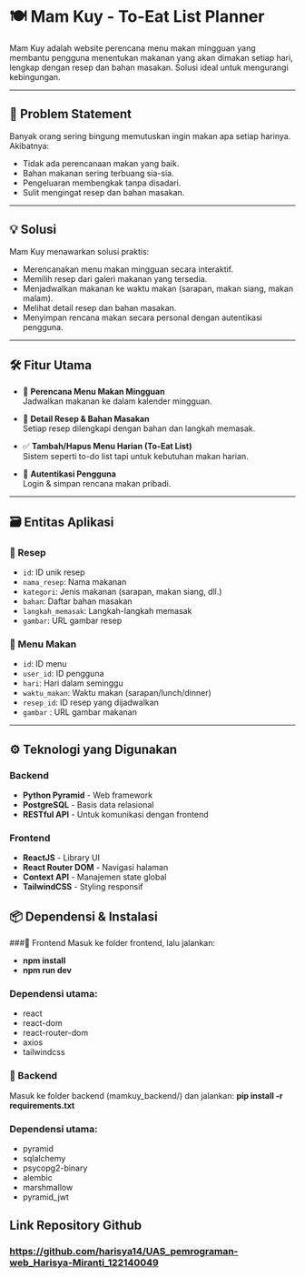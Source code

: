 # 🍽️ Mam Kuy - To-Eat List Planner

Mam Kuy adalah website perencana menu makan mingguan yang membantu pengguna menentukan makanan yang akan dimakan setiap hari, lengkap dengan resep dan bahan masakan. Solusi ideal untuk mengurangi kebingungan. 

---

## 🧩 Problem Statement

Banyak orang sering bingung memutuskan ingin makan apa setiap harinya. Akibatnya:

- Tidak ada perencanaan makan yang baik.
- Bahan makanan sering terbuang sia-sia.
- Pengeluaran membengkak tanpa disadari.
- Sulit mengingat resep dan bahan masakan.

---

## 💡 Solusi

Mam Kuy menawarkan solusi praktis:

- Merencanakan menu makan mingguan secara interaktif.
- Memilih resep dari galeri makanan yang tersedia.
- Menjadwalkan makanan ke waktu makan (sarapan, makan siang, makan malam).
- Melihat detail resep dan bahan masakan.
- Menyimpan rencana makan secara personal dengan autentikasi pengguna.

---

## 🛠️ Fitur Utama

- 📅 **Perencana Menu Makan Mingguan**  
  Jadwalkan makanan ke dalam kalender mingguan.

- 📖 **Detail Resep & Bahan Masakan**  
  Setiap resep dilengkapi dengan bahan dan langkah memasak.

- ✅ **Tambah/Hapus Menu Harian (To-Eat List)**  
  Sistem seperti to-do list tapi untuk kebutuhan makan harian.

- 🔐 **Autentikasi Pengguna**  
  Login & simpan rencana makan pribadi.

---

## 🗃️ Entitas Aplikasi

### 🥘 Resep
- `id`: ID unik resep  
- `nama_resep`: Nama makanan  
- `kategori`: Jenis makanan (sarapan, makan siang, dll.)  
- `bahan`: Daftar bahan masakan  
- `langkah_memasak`: Langkah-langkah memasak  
- `gambar`: URL gambar resep  

### 🍱 Menu Makan
- `id`: ID menu  
- `user_id`: ID pengguna  
- `hari`: Hari dalam seminggu  
- `waktu_makan`: Waktu makan (sarapan/lunch/dinner)  
- `resep_id`: ID resep yang dijadwalkan
- `gambar` : URL gambar makanan

---

## ⚙️ Teknologi yang Digunakan

### Backend
- **Python Pyramid** - Web framework
- **PostgreSQL** - Basis data relasional
- **RESTful API** - Untuk komunikasi dengan frontend

### Frontend
- **ReactJS** - Library UI
- **React Router DOM** - Navigasi halaman
- **Context API** - Manajemen state global
- **TailwindCSS** - Styling responsif

## 📦 Dependensi & Instalasi

###🔧 Frontend
Masuk ke folder frontend, lalu jalankan:
- **npm install**
- **npm run dev**

### Dependensi utama:
- react
- react-dom
- react-router-dom
- axios
- tailwindcss

### 🔧 Backend
Masuk ke folder backend (mamkuy_backend/) dan jalankan:
**pip install -r requirements.txt**

### Dependensi utama:
- pyramid
- sqlalchemy
- psycopg2-binary
- alembic
- marshmallow
- pyramid_jwt

## Link Repository Github

### https://github.com/harisya14/UAS_pemrograman-web_Harisya-Miranti_122140049 
